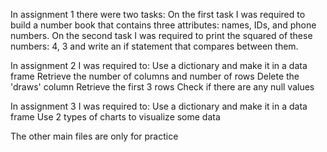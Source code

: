 In assignment 1 there were two tasks:
On the first task I was required to build a number book that contains three attributes: names, IDs, and phone numbers.
On the second task I was required to print the squared of these numbers: 4, 3 and write an if statement that compares between them.

In assignment 2 I was required to:
Use a dictionary and make it in a data frame
Retrieve the number of columns and number of rows
Delete the 'draws' column
Retrieve the first 3 rows
Check if there are any null values

In assignment 3 I was required to:
Use a dictionary and make it in a data frame
Use 2 types of charts to visualize some data

The other main files are only for practice
